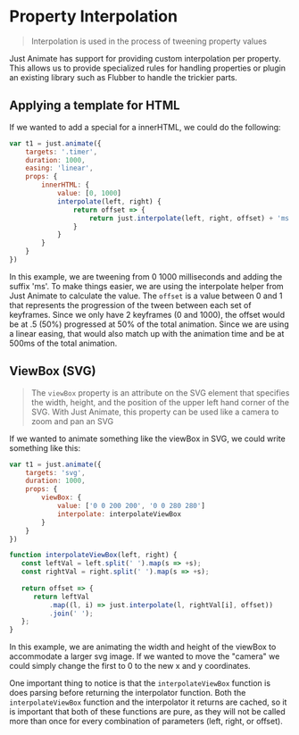# Property Interpolation
> Interpolation is used in the process of tweening property values

Just Animate has support for providing custom interpolation per property.  This allows us to provide specialized rules for handling properties or plugin an existing library such as Flubber to handle the trickier parts.

## Applying a template for HTML
If we wanted to add a special for a innerHTML, we could do the following:

```js
var t1 = just.animate({
    targets: '.timer',
    duration: 1000,
    easing: 'linear',
    props: {
        innerHTML: {
            value: [0, 1000]
            interpolate(left, right) {
                return offset => {
                    return just.interpolate(left, right, offset) + 'ms'
                }
            }
        }
    }
})
```
In this example, we are tweening from 0 1000 milliseconds and adding the suffix 'ms'.  To make things easier, we are using the interpolate helper from Just Animate to calculate the value.  The ```offset``` is a value between 0 and 1 that represents the progression of the tween between each set of keyframes.  Since we only have 2 keyframes (0 and 1000), the offset would be at .5 (50%) progressed at 50% of the total animation.  Since we are using a linear easing, that would also match up with the animation time and be at 500ms of the total animation.
 
## ViewBox (SVG)
> The ```viewBox``` property is an attribute on the SVG element that specifies the width, height, and the position of the upper left hand corner of the SVG.  With Just Animate, this property can be used like a camera to zoom and pan an SVG

If we wanted to animate something like the viewBox in SVG, we could write something like this:

```js
var t1 = just.animate({
    targets: 'svg',
    duration: 1000, 
    props: {
        viewBox: {
            value: ['0 0 200 200', '0 0 280 280']
            interpolate: interpolateViewBox    
        }
    }
})

function interpolateViewBox(left, right) {
   const leftVal = left.split(' ').map(s => +s);
   const rightVal = right.split(' ').map(s => +s);
   
   return offset => {
      return leftVal
          .map((l, i) => just.interpolate(l, rightVal[i], offset))
          .join(' ');
   };
}
```

In this example, we are animating the width and height of the viewBox to accommodate a larger svg image.  If we wanted to move the "camera" we could simply change the first to 0 to the new x and y coordinates.  

One important thing to notice is that the ```interpolateViewBox``` function is does parsing before returning the interpolator function.  Both the ```interpolateViewBox``` function and the interpolator it returns are cached, so it is important that both of these functions are pure, as they will not be called more than once for every combination of parameters (left, right, or offset).

